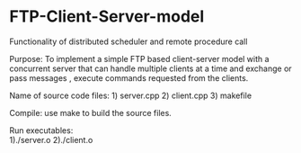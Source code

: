 # FTP-Client-Server-model
Functionality of distributed scheduler and remote procedure call

Purpose: 
To implement a simple FTP based client-server model with a concurrent server that can handle multiple clients at a time and exchange or pass messages , execute commands requested from the clients. 

Name of source code files:
		1) server.cpp
		2) client.cpp
		3) makefile

Compile: 		use make to build the source files. 

Run executables:	
		1)./server.o
		2)./client.o

